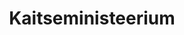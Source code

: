 ---
title: Kaitseministeerium
maintainer_name: Valdek Are
maintainer_email: valdek.are@kaitseministeerium.ee
description: '' 
twitter: ''
---
